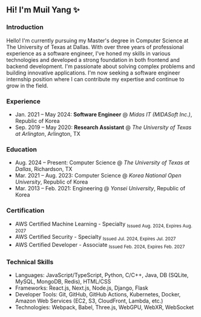 ## Hi! I'm Muil Yang ✨

### Introduction

Hello! I'm currently pursuing my Master's degree in Computer Science at The University of Texas at Dallas. With over three years of professional experience as a software engineer, I've honed my skills in various technologies and developed a strong foundation in both frontend and backend development. I'm passionate about solving complex problems and building innovative applications. I'm now seeking a software engineer internship position where I can contribute my expertise and continue to grow in the field.

### Experience

- Jan. 2021 – May 2024: **Software Engineer** @ _Midas IT (MIDASoft Inc.)_, Republic of Korea
- Sep. 2019 – May 2020: **Research Assistant** @ _The University of Texas at Arlington_, Arlington, TX

### Education

- Aug. 2024 – Present: Computer Science @ _The University of Texas at Dallas_, Richardson, TX
- Mar. 2021 – Aug. 2023: Computer Science @ _Korea National Open University_, Republic of Korea
- Mar. 2013 – Feb. 2021: Engineering @ _Yonsei University_, Republic of Korea

### Certification

- AWS Certified Machine Learning - Specialty <sub>Issued Aug. 2024, Expires Aug. 2027</sub>
- AWS Certified Security - Specialty <sub>Issued Jul. 2024, Expires Jul. 2027</sub>
- AWS Certified Developer - Associate <sub>Issued Feb. 2024, Expires Feb. 2027</sub>

### Technical Skills

- Languages: JavaScript/TypeScript, Python, C/C++, Java, DB (SQLite, MySQL, MongoDB, Redis), HTML/CSS
- Frameworks: React.js, Next.js, Node.js, Django, Flask
- Developer Tools: Git, GitHub, GitHub Actions, Kubernetes, Docker, Amazon Web Services (EC2, S3, CloudFront, Lambda, etc.)
- Technologies: Webpack, Babel, Three.js, WebGPU, WebXR, WebSocket
